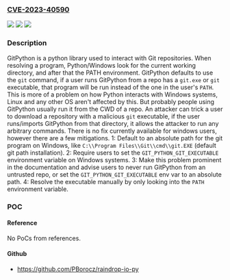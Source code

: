 ### [CVE-2023-40590](https://cve.mitre.org/cgi-bin/cvename.cgi?name=CVE-2023-40590)
![](https://img.shields.io/static/v1?label=Product&message=GitPython&color=blue)
![](https://img.shields.io/static/v1?label=Version&message=%3D%20%3C%3D%203.1.32%20&color=brighgreen)
![](https://img.shields.io/static/v1?label=Vulnerability&message=CWE-426%3A%20Untrusted%20Search%20Path&color=brighgreen)

### Description

 GitPython is a python library used to interact with Git repositories. When resolving a program, Python/Windows look for the current working directory, and after that the PATH environment. GitPython defaults to use the `git` command, if a user runs GitPython from a repo has a `git.exe` or `git` executable, that program will be run instead of the one in the user's `PATH`. This is more of a problem on how Python interacts with Windows systems, Linux and any other OS aren't affected by this. But probably people using GitPython usually run it from the CWD of a repo. An attacker can trick a user to download a repository with a malicious `git` executable, if the user runs/imports GitPython from that directory, it allows the attacker to run any arbitrary commands. There is no fix currently available for windows users, however there are a few mitigations. 1: Default to an absolute path for the git program on Windows, like `C:\\Program Files\\Git\\cmd\\git.EXE` (default git path installation). 2: Require users to set the `GIT_PYTHON_GIT_EXECUTABLE` environment variable on Windows systems. 3: Make this problem prominent in the documentation and advise users to never run GitPython from an untrusted repo, or set the `GIT_PYTHON_GIT_EXECUTABLE` env var to an absolute path. 4: Resolve the executable manually by only looking into the `PATH` environment variable.

### POC

#### Reference
No PoCs from references.

#### Github
- https://github.com/PBorocz/raindrop-io-py

